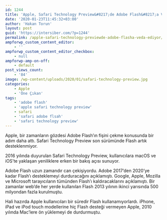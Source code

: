 ```yaml
---
id: 1244
title: 'Apple, Safari Technology Preview&#8217;de Adobe Flash&#8217;a Veda Ediyor'
date: '2020-01-23T11:45:32+03:00'
author: 'Hakan Torun'
layout: post
guid: 'https://intersiber.com/?p=1244'
permalink: /apple-safari-technology-previewde-adobe-flasha-veda-ediyor/
ampforwp_custom_content_editor:
    - ''
ampforwp_custom_content_editor_checkbox:
    - null
ampforwp-amp-on-off:
    - default
post_views_count:
    - '84'
image: /wp-content/uploads/2020/01/safari-technology-preview.jpg
categories:
    - Apple
    - 'Öne Çıkan'
tags:
    - 'adobe flash'
    - 'apple safari technology preview'
    - safari
    - 'safari adobe flsah'
    - 'safari technology preview'
---
```


Apple, bir zamanların gözdesi Adobe Flash’ın fişini çekme konusunda bir adım daha attı. Safari Technology Preview son sürümünde Flash artık desteklenmiyor.

2016 yılında duyurulan Safari Technology Preview, kullanıcılara macOS ve iOS’te yaklaşan yeniliklere erken bir bakış açısı sunuyor.

Adobe Flash uzun zamandır can çekişiyordu. Adobe 2017’den 2020’ye kadar Flash’ı desteklemeyi durduracağını açıklamıştı. Google, Apple, Mozilla ve Microsoft tarayıcıların tümünden Flash’ı kaldıracaklarını açıklamıştı. Bir zamanlar web’de her yerde kullanılan Flash 2013 yılının ikinci yarısında 500 milyondan fazla kurulmuştu.

Hali hazırda Apple kullanıcıları bir süredir Flash kullanamıyorlardı. iPhone, iPad ve iPod touch modellerine hiç Flash desteği vermeyen Apple, 2010 yılında Mac’lere ön yüklemeyi de durdurmuştu.